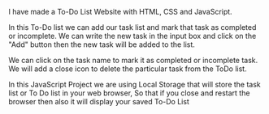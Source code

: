 I have made a To-Do List Website with HTML, CSS and JavaScript.

In this To-Do list we can add our task list and mark that task as completed or incomplete. We can write the new task in the input box and click on the "Add" button then the new task will be added to the list.

We can click on the task name to mark it as completed or incomplete task. We will add a close icon to delete the particular task from the ToDo list.

In this JavaScript Project we are using Local Storage that will store the task list or To Do list in your web browser, So that if you close and restart the browser then also it will display your saved To-Do List
